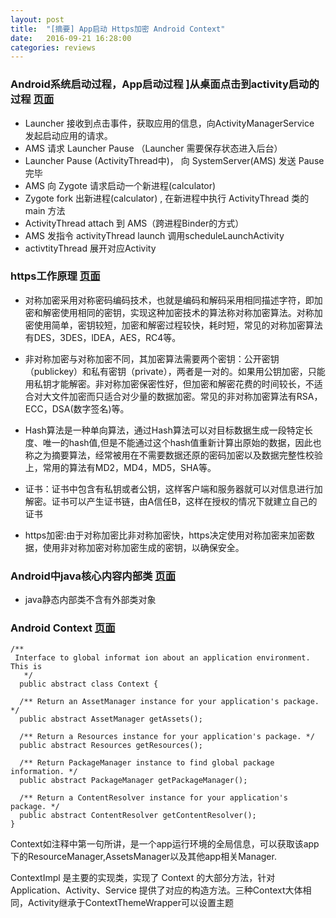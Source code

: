 ```yaml
---
layout: post
title:  "[摘要] App启动 Https加密 Android Context"
date:   2016-09-21 16:28:00
categories: reviews
---
```


### Android系统启动过程，App启动过程 ]从桌面点击到activity启动的过程 [页面](http://androidzhibinw.github.io/android/app/startup/activity/%E5%BA%94%E7%94%A8%E7%A8%8B%E5%BA%8F/%E5%90%AF%E5%8A%A8/%E5%88%86%E6%9E%90/2015/09/21/android-app-startup-process/)

 * Launcher 接收到点击事件，获取应用的信息，向ActivityManagerService 发起启动应用的请求。
 * AMS 请求 Launcher Pause （Launcher 需要保存状态进入后台）
 * Launcher Pause (ActivityThread中)， 向 SystemServer(AMS) 发送 Pause 完毕
 * AMS 向 Zygote 请求启动一个新进程(calculator)
 * Zygote fork 出新进程(calculator) , 在新进程中执行 ActivityThread 类的 main 方法
 * ActivityThread attach 到 AMS（跨进程Binder的方式）
 * AMS 发指令 activityThread launch 调用scheduleLaunchActivity
 * activtityThread 展开对应Activity


### https工作原理 [页面](http://gold.xitu.io/entry/57e1f78e79bc44610a4f49b7)

  * 对称加密采用对称密码编码技术，也就是编码和解码采用相同描述字符，即加密和解密使用相同的密钥，实现这种加密技术的算法称对称加密算法。对称加密使用简单，密钥较短，加密和解密过程较快，耗时短，常见的对称加密算法有DES，3DES，lDEA，AES，RC4等。
  * 非对称加密与对称加密不同，其加密算法需要两个密钥：公开密钥（publickey）和私有密钥（private），两者是一对的。如果用公钥加密，只能用私钥才能解密。非对称加密保密性好，但加密和解密花费的时间较长，不适合对大文件加密而只适合对少量的数据加密。常见的非对称加密算法有RSA，ECC，DSA(数字签名)等。
  * Hash算法是一种单向算法，通过Hash算法可以对目标数据生成一段特定长度、唯一的hash值,但是不能通过这个hash值重新计算出原始的数据，因此也称之为摘要算法，经常被用在不需要数据还原的密码加密以及数据完整性校验上，常用的算法有MD2，MD4，MD5，SHA等。

  * 证书：证书中包含有私钥或者公钥，这样客户端和服务器就可以对信息进行加解密。证书可以产生证书链，由A信任B，这样在授权的情况下就建立自己的证书

  * https加密:由于对称加密比非对称加密快，https决定使用对称加密来加密数据，使用非对称加密对称加密生成的密钥，以确保安全。

### Android中java核心内容内部类 [页面](http://gold.xitu.io/entry/57e0148d0e3dd900697a584e)

  * java静态内部类不含有外部类对象

### Android Context [页面](http://gold.xitu.io/entry/57d8c0f1a22b9d0061f19fd0)

  ```
  /**
   Interface to global informat	ion about an application environment.  This is
 	 */
	public abstract class Context {

  	/** Return an AssetManager instance for your application's package. */
    public abstract AssetManager getAssets();

    /** Return a Resources instance for your application's package. */
    public abstract Resources getResources();

    /** Return PackageManager instance to find global package information. */
    public abstract PackageManager getPackageManager();

    /** Return a ContentResolver instance for your application's package. */
    public abstract ContentResolver getContentResolver();
  }
  ```

  Context如注释中第一句所讲，是一个app运行环境的全局信息，可以获取该app下的ResourceManager,AssetsManager以及其他app相关Manager.

  ContextImpl 是主要的实现类，实现了 Context 的大部分方法，针对 Application、Activity、Service 提供了对应的构造方法。三种Context大体相同，Activity继承于ContextThemeWrapper可以设置主题
